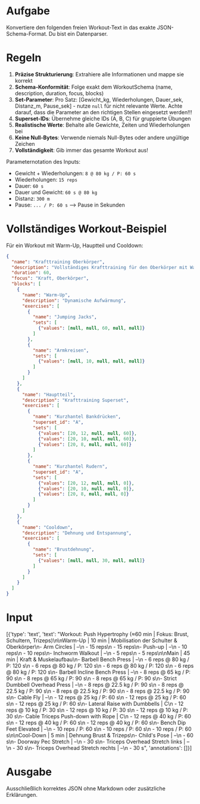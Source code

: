 # Aufgabe
Konvertiere den folgenden freien Workout-Text in das exakte JSON-Schema-Format. Du bist ein Datenparser.

# Regeln
1. **Präzise Strukturierung**: Extrahiere alle Informationen und mappe sie korrekt
2. **Schema-Konformität**: Folge exakt dem WorkoutSchema (name, description, duration, focus, blocks)
3. **Set-Parameter**: Pro Satz: [Gewicht_kg, Wiederholungen, Dauer_sek, Distanz_m, Pause_sek] - nutze `null` für nicht relevante Werte. Achte darauf, dass die Parameter an den richtigen Stellen eingesetzt werden!!!
4. **Superset-IDs**: Übernehme gleiche IDs (A, B, C) für gruppierte Übungen
5. **Realistische Werte**: Behalte alle Gewichte, Zeiten und Wiederholungen bei
6. **Keine Null-Bytes**: Verwende niemals Null-Bytes oder andere ungültige Zeichen
7. **Vollständigkeit**: Gib immer das gesamte Workout aus!

Parameternotation des Inputs:
- Gewicht + Wiederholungen: `8 @ 80 kg / P: 60 s`
- Wiederholungen: `15 reps`
- Dauer: `60 s`
- Dauer und Gewicht: `60 s @ 80 kg`
- Distanz: `300 m`
- Pause: `... / P: 60 s` --> Pause in Sekunden


# Vollständiges Workout-Beispiel
Für ein Workout mit Warm-Up, Hauptteil und Cooldown:
```json
{
  "name": "Krafttraining Oberkörper",
  "description": "Vollständiges Krafttraining für den Oberkörper mit Warm-Up und Cooldown",
  "duration": 60,
  "focus": "Kraft, Oberkörper",
  "blocks": [
    {
      "name": "Warm-Up",
      "description": "Dynamische Aufwärmung",
      "exercises": [
        {
          "name": "Jumping Jacks",
          "sets": [
            {"values": [null, null, 60, null, null]}
          ]
        },
        {
          "name": "Armkreisen",
          "sets": [
            {"values": [null, 10, null, null, null]}
          ]
        }
      ]
    },
    {
      "name": "Hauptteil",
      "description": "Krafttraining Superset",
      "exercises": [
        {
          "name": "Kurzhantel Bankdrücken",
          "superset_id": "A",
          "sets": [
            {"values": [20, 12, null, null, 60]},
            {"values": [20, 10, null, null, 60]},
            {"values": [20, 8, null, null, 60]}
          ]
        },
        {
          "name": "Kurzhantel Rudern",
          "superset_id": "A",
          "sets": [
            {"values": [20, 12, null, null, 0]},
            {"values": [20, 10, null, null, 0]},
            {"values": [20, 8, null, null, 0]}
          ]
        }
      ]
    },
    {
      "name": "Cooldown",
      "description": "Dehnung und Entspannung",
      "exercises": [
        {
          "name": "Brustdehnung",
          "sets": [
            {"values": [null, null, 30, null, null]}
          ]
        }
      ]
    }
  ]
}
```

# Input
[{'type': 'text', 'text': "Workout: Push Hypertrophy (≈60 min | Fokus: Brust, Schultern, Trizeps)\n\nWarm-Up | 10 min | Mobilisation der Schulter & Oberkörper\n- Arm Circles | –\n    - 15 reps\n    - 15 reps\n- Push-up | –\n    - 10 reps\n    - 10 reps\n- Inchworm Walkout | –\n    - 5 reps\n    - 5 reps\n\nMain | 45 min | Kraft & Muskelaufbau\n- Barbell Bench Press | –\n    - 6 reps @ 80 kg / P: 120 s\n    - 6 reps @ 80 kg / P: 120 s\n    - 6 reps @ 80 kg / P: 120 s\n    - 6 reps @ 80 kg / P: 120 s\n- Barbell Incline Bench Press | –\n    - 8 reps @ 65 kg / P: 90 s\n    - 8 reps @ 65 kg / P: 90 s\n    - 8 reps @ 65 kg / P: 90 s\n- Strict Dumbbell Overhead Press | –\n    - 8 reps @ 22.5 kg / P: 90 s\n    - 8 reps @ 22.5 kg / P: 90 s\n    - 8 reps @ 22.5 kg / P: 90 s\n    - 8 reps @ 22.5 kg / P: 90 s\n- Cable Fly | –\n    - 12 reps @ 25 kg / P: 60 s\n    - 12 reps @ 25 kg / P: 60 s\n    - 12 reps @ 25 kg / P: 60 s\n- Lateral Raise with Dumbbells | C\n    - 12 reps @ 10 kg / P: 30 s\n    - 12 reps @ 10 kg / P: 30 s\n    - 12 reps @ 10 kg / P: 30 s\n- Cable Triceps Push-down with Rope | C\n    - 12 reps @ 40 kg / P: 60 s\n    - 12 reps @ 40 kg / P: 60 s\n    - 12 reps @ 40 kg / P: 60 s\n- Bench Dip Feet Elevated | –\n    - 10 reps / P: 60 s\n    - 10 reps / P: 60 s\n    - 10 reps / P: 60 s\n\nCool-Down | 5 min | Dehnung Brust & Trizeps\n- Child's Pose | –\n    - 60 s\n- Doorway Pec Stretch | –\n    - 30 s\n- Triceps Overhead Stretch links | –\n    - 30 s\n- Triceps Overhead Stretch rechts | –\n    - 30 s", 'annotations': []}]

# Ausgabe
Ausschließlich korrektes JSON ohne Markdown oder zusätzliche Erklärungen. 
